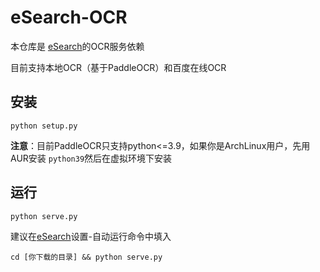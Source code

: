 # eSearch-OCR

本仓库是 [eSearch](https://github.com/xushengfeng/eSearch)的OCR服务依赖

目前支持本地OCR（基于PaddleOCR）和百度在线OCR

## 安装

```shell
python setup.py
```

**注意**：目前PaddleOCR只支持python<=3.9，如果你是ArchLinux用户，先用AUR安装 `python39`然后在虚拟环境下安装

## 运行

```shell
python serve.py
```

建议在[eSearch](https://github.com/xushengfeng/eSearch)设置-自动运行命令中填入

```
cd [你下载的目录] && python serve.py
```
